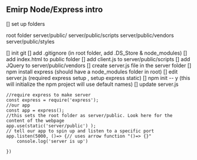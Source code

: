 Emirp Node/Express intro
---

[] set up folders

root folder
server/public/
server/public/scripts
server/public/vendors
server/public/styles

[] init git
[] add .gitignore (in root folder, add .DS_Store & node_modules)
[] add index.html to public folder
[] add client.js to server/public/scripts
[] add JQuery to server/public/vendors
[] create server.js file in the server folder
[] npm install express (should have a node_modules folder in root)
[] edit server.js (required express setup , setup express static)
[] npm init -- y (this will initialize the npm project will use default names)
[] update server.js

```
//require express to make server
const express = require('express');
//our app
const app = express(); 
//this sets the root folder as server/public. Look here for the content of the webpage
app.use(static('server/public') );
// tell our app to spin up and listen to a specific port
app.listen(5000, ()=> {// uses arrow function "()=> {}"
    console.log('server is up')

}) 
```
